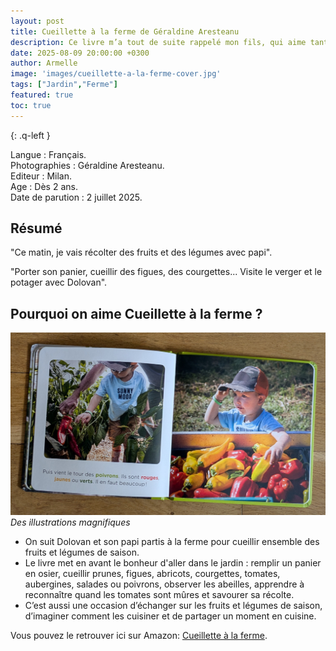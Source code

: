 ```yaml
---
layout: post
title: Cueillette à la ferme de Géraldine Aresteanu
description: Ce livre m’a tout de suite rappelé mon fils, qui aime tant passer du temps au jardin avec son papi.
date: 2025-08-09 20:00:00 +0300
author: Armelle
image: 'images/cueillette-a-la-ferme-cover.jpg'
tags: ["Jardin","Ferme"]
featured: true
toc: true
---
```


{: .q-left }

Langue : Français.      
Photographies : Géraldine Aresteanu.                       
Editeur : Milan.              
Age : Dès 2 ans.                           
Date de parution : 2 juillet 2025.      

## Résumé

"Ce matin, je vais récolter des fruits et des légumes avec papi".

"Porter son panier, cueillir des figues, des courgettes... Visite le verger et le potager avec Dolovan".

## Pourquoi on aime Cueillette à la ferme ?

![Des illustrations magnifiques](images/cueillette-a-la-ferme-int.jpg)
*Des illustrations magnifiques*

- On suit Dolovan et son papi partis à la ferme pour cueillir ensemble des fruits et légumes de saison.
- Le livre met en avant le bonheur d'aller dans le jardin : remplir un panier en osier, cueillir prunes, figues, abricots, courgettes, tomates, aubergines, salades ou poivrons, observer les abeilles, apprendre à reconnaître quand les tomates sont mûres et savourer sa récolte.
- C’est aussi une occasion d’échanger sur les fruits et légumes de saison, d’imaginer comment les cuisiner et de partager un moment en cuisine.

Vous pouvez le retrouver ici sur Amazon: [Cueillette à la ferme](https://amzn.to/4oP5KMR).


